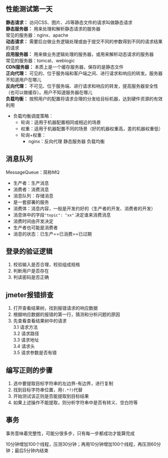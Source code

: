 ## 性能测试第一天

**静态请求：** 访问CSS、图片、JS等静态文件的请求叫做静态请求  
**静态服务器：** 用来处理和解析静态请求的服务器  
常见的服务器：nginx、apache  
**动态请求：** 需要后台做业务逻辑处理或由于提交不同的参数得到不同的请求结果的请求  
**应用服务器：** 用来做业务逻辑处理的服务器，或用来解析动态请求的服务器  
常见的服务器：tomcat、weblogic  
**CDN服务器：** 本质上是一个缓存服务器，保存的是静态文件  
**正向代理：** 可见的、位于服务端和客户端之间、进行请求和响应的转发。服务器不知道用户在哪儿  
**反向代理：** 不可见、位于服务端、进行请求和响应的转发，提高服务器安全性（也可以做缓存）。用户不知道服务器在哪儿  
**负载均衡：** 按照用户的配置将请求合理的分发给目标机器，达到硬件资源的有效利用

- 负载均衡调度策略：
    - 轮询：适用于机器配置相同或相近的场景
    - 权重：适用于机器配置不同的场景（好的机器权重高，差的机器权重低）
    - 轮询+权重：
        - nginx：反向代理 静态服务器 负载均衡

## 消息队列

MessageQueue：简称MQ

- 生产者：生产消息
- 消费者：消费消息
- 消息队列：存储消息
- 是一套部署的服务
- 消费体：消息内容，一般是开发约好的（生产者的开发、消费者的开发）
- 消息体中的字段`"topic": "xx"` 决定谁来消费消息
- 消费时间由开发决定
- 生产者也可能是消费者
- 消息的状态：已生产==已消费==已过期

## 登录的验证逻辑

1. 校验输入是否合理，校验组成规格
2. 判断用户是否存在
3. 判读密码是否正确

## jmeter报错排查

1. 打开查看结果树，找到报错请求的响应数据
2. 根据响应数据的报错的第一行，猜测和分析问题的原因
3. 先查看查看结果树中的请求  
   3.1 请求方法  
   3.2 请求路径  
   3.3 请求地址  
   3.4 请求头  
   3.5 请求参数是否有错

## 编写正则的步骤

1. 选中要提取目标字符串的左边界-有边界，进行复制
2. 找到目标字符串位置，用`(.*?)`代替
3. 开始测试该正则是否能提取到目标结果
4. 如果上述操作不能提取，则分析字符串中是否有转义、空白符等

## 事务

事务意味着完整性，可能分很多步，只有每一步都成功才能算完成

10分钟增加100个线程，压测30分钟；再用10分钟增加100个线程，再压测60分钟；最后5分钟内结束